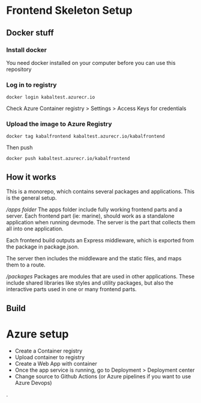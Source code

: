 # Frontend Skeleton Setup

## Docker stuff
### Install docker
You need docker installed on your computer before you can use this repository

### Log in to registry
```
docker login kabaltest.azurecr.io
```

Check Azure Container registry > Settings > Access Keys for credentials

### Upload the image to Azure Registry
```
docker tag kabalfrontend kabaltest.azurecr.io/kabalfrontend
```
Then push
```
docker push kabaltest.azurecr.io/kabalfrontend
```
## How it works
This is a monorepo, which contains several packages and applications. This is the general setup.

*/apps folder*
The apps folder include fully working frontend parts and a server.
Each frontend part (ie: marine), should work as a standalone application when running devmode. The server is the part that collects them all into one application.

Each frontend build outputs an Express middleware, which is exported from the package in package.json.

The server then includes the middleware and the static files, and maps them to a route.

*/packages*
Packages are modules that are used in other applications. These include shared libraries like styles and utility packages, but also the interactive parts used in one or many frontend parts.

## Build

# Azure setup
* Create a Container registry
* Upload container to registry
* Create a Web App with container
* Once the app service is running, go to Deployment > Deployment center
* Change source to Github Actions (or Azure pipelines if you want to use Azure Devops)

.